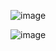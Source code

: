 ![image](https://github.com/ariis11/React-Projects/assets/47053735/a88654df-412d-4d7f-ab0f-a66d66aa2b5b)

![image](https://github.com/ariis11/React-Projects/assets/47053735/01722f20-90fd-4c57-a1ea-c3e70a7978c2)
